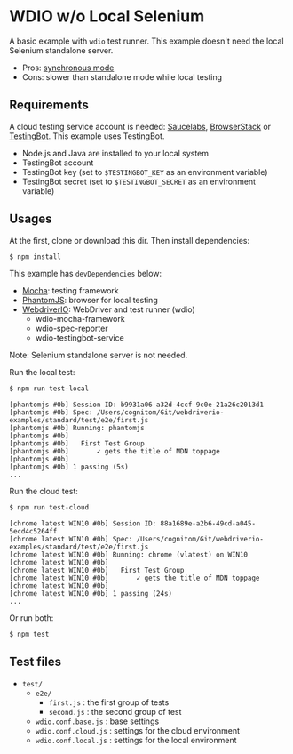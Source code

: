 # WDIO w/o Local Selenium

A basic example with `wdio` test runner. This example doesn't need the local Selenium standalone server.

- Pros: [synchronous mode](http://webdriver.io/guide/getstarted/v4.html#It’s-all-synchronous)
- Cons: slower than standalone mode while local testing

## Requirements

A cloud testing service account is needed: [Saucelabs](https://www.saucelabs.com/), [BrowserStack](https://www.browserstack.com/) or [TestingBot](https://testingbot.com/). This example uses TestingBot.

- Node.js and Java are installed to your local system
- TestingBot account
- TestingBot key (set to `$TESTINGBOT_KEY` as an environment variable)
- TestingBot secret (set to `$TESTINGBOT_SECRET` as an environment variable)

## Usages

At the first, clone or download this dir. Then install dependencies:

```bash
$ npm install
```

This example has `devDependencies` below:

- [Mocha](https://mochajs.org/): testing framework
- [PhantomJS](http://phantomjs.org/): browser for local testing
- [WebdriverIO](http://webdriver.io/): WebDriver and test runner (wdio)
  - wdio-mocha-framework
  - wdio-spec-reporter
  - wdio-testingbot-service

Note: Selenium standalone server is not needed.

Run the local test:

```bash
$ npm run test-local
```

```
[phantomjs #0b] Session ID: b9931a06-a32d-4ccf-9c0e-21a26c2013d1
[phantomjs #0b] Spec: /Users/cognitom/Git/webdriverio-examples/standard/test/e2e/first.js
[phantomjs #0b] Running: phantomjs
[phantomjs #0b]
[phantomjs #0b]   First Test Group
[phantomjs #0b]       ✓ gets the title of MDN toppage
[phantomjs #0b]
[phantomjs #0b] 1 passing (5s)
...
```

Run the cloud test:

```bash
$ npm run test-cloud
```

```
[chrome latest WIN10 #0b] Session ID: 88a1689e-a2b6-49cd-a045-5ecd4c5264ff
[chrome latest WIN10 #0b] Spec: /Users/cognitom/Git/webdriverio-examples/standard/test/e2e/first.js
[chrome latest WIN10 #0b] Running: chrome (vlatest) on WIN10
[chrome latest WIN10 #0b]
[chrome latest WIN10 #0b]   First Test Group
[chrome latest WIN10 #0b]       ✓ gets the title of MDN toppage
[chrome latest WIN10 #0b]
[chrome latest WIN10 #0b] 1 passing (24s)
...
```

Or run both:

```bash
$ npm test
```

## Test files

- `test/`
  - `e2e/`
    - `first.js` : the first group of tests
    - `second.js` : the second group of test
  - `wdio.conf.base.js` : base settings
  - `wdio.conf.cloud.js` : settings for the cloud environment
  - `wdio.conf.local.js` : settings for the local environment
